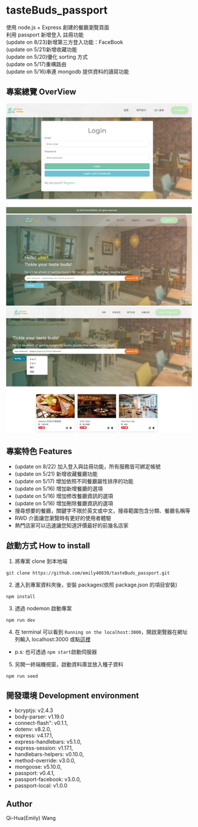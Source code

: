 # tasteBuds_passport

使用 node.js + Express 創建的餐廳瀏覽頁面  
利用 passport 新增登入 註冊功能  
(update on 8/23)新增第三方登入功能：FaceBook  
(update on 5/21)新增收藏功能  
(update on 5/20)優化 sorting 方式  
(update on 5/17)重構路由  
(update on 5/16)串連 mongodb 提供資料的讀寫功能

## 專案總覽 OverView

![login](https://github.com/emily40830/taste_passport/blob/master/public/img/login.png)
![after login](https://github.com/emily40830/taste_passport/blob/master/public/img/after-login.png)
![all](https://github.com/emily40830/taste_passport/blob/master/public/img/sort.png)

## 專案特色 Features

- (update on 8/22) 加入登入與註冊功能，所有服務皆可綁定帳號
- (update on 5/21) 新增收藏餐廳功能
- (update on 5/17) 增加依照不同餐廳屬性排序的功能
- (update on 5/16) 增加新增餐廳的選項
- (update on 5/16) 增加修改餐廳資訊的選項
- (update on 5/16) 增加刪除餐廳資訊的選項
- 搜尋想要的餐廳，關鍵字不限於英文或中文，搜尋範圍包含分類、餐廳名稱等
- RWD 介面讓您瀏覽時有更好的使用者體驗
- 熱門店家可以迅速讓您知道評價最好的前幾名店家

## 啟動方式 How to install

1. 將專案 clone 到本地端

```
git clone https://github.com/emily40830/tasteBuds_passport.git
```

2. 進入到專案資料夾後，安裝 packages(依照 package.json 的項目安裝)

```
npm install
```

3. 透過 nodemon 啟動專案

```
npm run dev
```

4. 在 terminal 可以看到 `Running on the localhost:3000`，開啟瀏覽器在網址列輸入 localhost:3000 或點[這裡](http://localhost:3000)

- p.s: 也可透過 `npm start`啟動伺服器

5. 另開一終端機視窗，啟動資料庫並放入種子資料

```
npm run seed
```

## 開發環境 Development environment

- bcryptjs: v2.4.3
- body-parser: v1.19.0
- connect-flash": v0.1.1,
- dotenv: v8.2.0,
- express: v4.17.1,
- express-handlebars: v5.1.0,
- express-session: v1.17.1,
- handlebars-helpers: v0.10.0,
- method-override: v3.0.0,
- mongoose: v5.10.0,
- passport: v0.4.1,
- passport-facebook: v3.0.0,
- passport-local: v1.0.0

## Author

Qi-Hua(Emily) Wang

